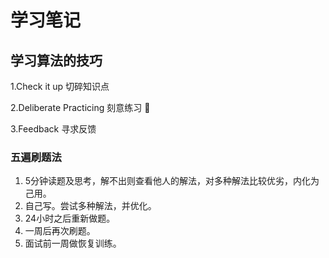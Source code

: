 # 学习笔记

## 学习算法的技巧

1.Check it up 切碎知识点

2.Deliberate Practicing 刻意练习 :tada:

3.Feedback 寻求反馈

### 五遍刷题法

1. 5分钟读题及思考，解不出则查看他人的解法，对多种解法比较优劣，内化为己用。
2. 自己写。尝试多种解法，并优化。
3. 24小时之后重新做题。
4. 一周后再次刷题。
5. 面试前一周做恢复训练。
